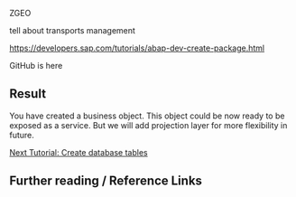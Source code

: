 ZGEO

tell about transports management

https://developers.sap.com/tutorials/abap-dev-create-package.html

GitHub is here

## Result

You have created a business object. This object could be now ready to be exposed as a service. But we will add projection layer for more flexibility in future.

[Next Tutorial: Create database tables](../tables/README.md)

## Further reading / Reference Links

